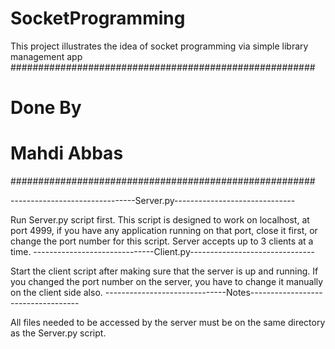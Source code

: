 # SocketProgramming
This project illustrates the idea of socket programming via simple library management app
#######################################################

# Done By #

# Mahdi Abbas #

#######################################################

-------------------------------Server.py------------------------------

Run Server.py script first.
This script is designed to work on localhost, at port 4999, if you have any application running on that port, close it first, or change the port number for this script.
Server accepts up to 3 clients at a time.
------------------------------Client.py-------------------------------

Start the client script after making sure that the server is up and running.
If you changed the port number on the server, you have to change it manually on the client side also.
------------------------------Notes-----------------------------------

All files needed to be accessed by the server must be on the same directory as the Server.py script.
